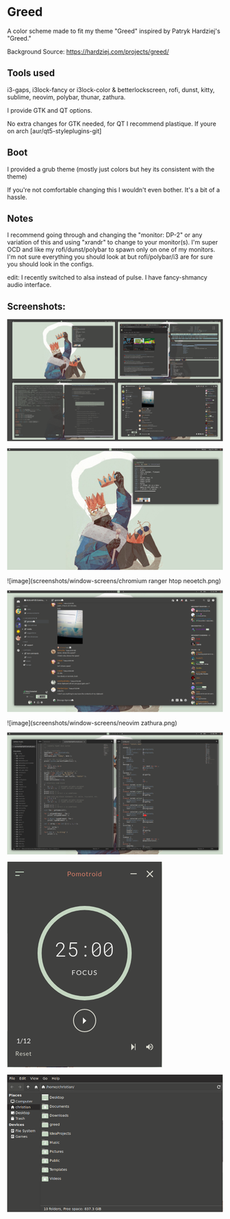 Greed
===========================

A color scheme made to fit my theme "Greed" inspired by Patryk Hardziej's "Greed."

Background Source: https://hardziej.com/projects/greed/

## Tools used
i3-gaps, i3lock-fancy or i3lock-color & betterlockscreen, rofi, dunst, kitty, sublime, neovim, polybar, thunar, zathura.

I provide GTK and QT options.

No extra changes for GTK needed, for QT I recommend plastique. If youre on arch [aur/qt5-styleplugins-git]

## Boot
I provided a grub theme (mostly just colors but hey its consistent with the theme)

If you're not comfortable changing this I wouldn't even bother. It's a bit of a hassle.

## Notes
I recommend going through and changing the "monitor: DP-2" or any variation of this and using "xrandr" to change to your monitor(s).
I'm super OCD and like my rofi/dunst/polybar to spawn only on one of my monitors. I'm not sure everything you should look at but rofi/polybar/i3 are for sure you should look in the configs.

edit: I recently switched to alsa instead of pulse. I have fancy-shmancy audio interface. 

## Screenshots: 

![image](screenshots/reddit-screens/reddit-screen.png)

![image](screenshots/window-screens/background-with-neofetch.png)

![image](screenshots/window-screens/chromium ranger htop neoetch.png)

![image](screenshots/window-screens/discord.png)

![image](screenshots/window-screens/neovim zathura.png)

![image](screenshots/window-screens/sublime.png)

![image](screenshots/window-screens/pomotroid.png)

![image](screenshots/window-screens/thunar.png)
